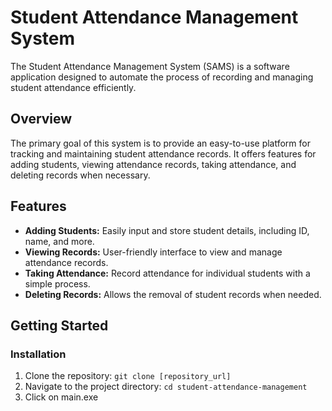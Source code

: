 # Student Attendance Management System

The Student Attendance Management System (SAMS) is a software application designed to automate the process of recording and managing student attendance efficiently.

## Overview

The primary goal of this system is to provide an easy-to-use platform for tracking and maintaining student attendance records. It offers features for adding students, viewing attendance records, taking attendance, and deleting records when necessary.

## Features

- **Adding Students:** Easily input and store student details, including ID, name, and more.
- **Viewing Records:** User-friendly interface to view and manage attendance records.
- **Taking Attendance:** Record attendance for individual students with a simple process.
- **Deleting Records:** Allows the removal of student records when needed.

## Getting Started

### Installation

1. Clone the repository: `git clone [repository_url]`
2. Navigate to the project directory: `cd student-attendance-management`
3. Click on main.exe
